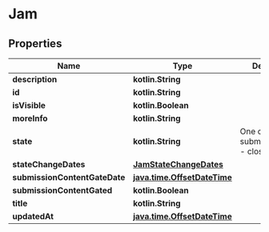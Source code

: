 
# Jam

## Properties
Name | Type | Description | Notes
------------ | ------------- | ------------- | -------------
**description** | **kotlin.String** |  | 
**id** | **kotlin.String** |  | 
**isVisible** | **kotlin.Boolean** |  | 
**moreInfo** | **kotlin.String** |  | 
**state** | **kotlin.String** | One of: - submissions_open - closed | 
**stateChangeDates** | [**JamStateChangeDates**](JamStateChangeDates.md) |  | 
**submissionContentGateDate** | [**java.time.OffsetDateTime**](java.time.OffsetDateTime.md) |  | 
**submissionContentGated** | **kotlin.Boolean** |  | 
**title** | **kotlin.String** |  | 
**updatedAt** | [**java.time.OffsetDateTime**](java.time.OffsetDateTime.md) |  | 



